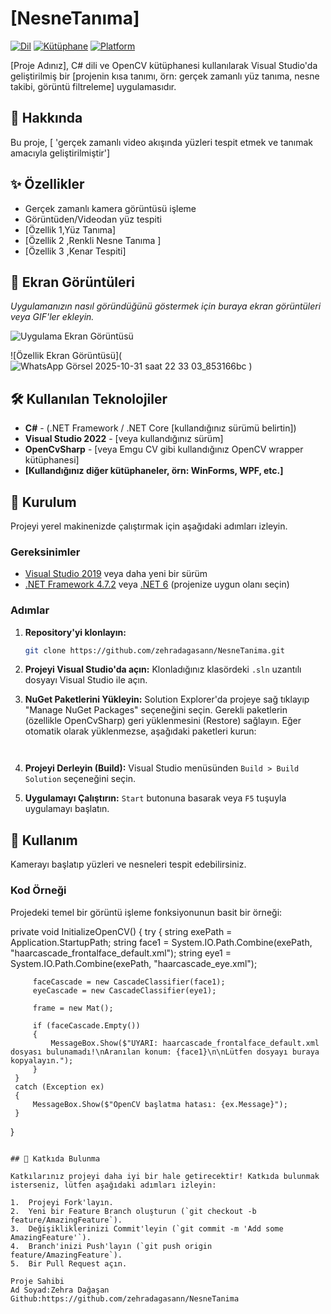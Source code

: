# [NesneTanıma]

[![Dil](https://img.shields.io/badge/Dil-C%23-blue.svg)](https://docs.microsoft.com/en-us/dotnet/csharp/)
[![Kütüphane](https://img.shields.io/badge/Kütüphane-OpenCV-green.svg)](https://opencv.org/)
[![Platform](https://img.shields.io/badge/Platform-Windows-lightgrey.svg)]()

[Proje Adınız], C# dili ve OpenCV kütüphanesi kullanılarak Visual Studio'da geliştirilmiş bir [projenin kısa tanımı, örn: gerçek zamanlı yüz tanıma, nesne takibi, görüntü filtreleme] uygulamasıdır.

## 📜 Hakkında

Bu proje, [ 'gerçek zamanlı video akışında yüzleri tespit etmek ve tanımak amacıyla geliştirilmiştir']
## ✨ Özellikler

*   Gerçek zamanlı kamera görüntüsü işleme
*   Görüntüden/Videodan yüz tespiti
*   [Özellik 1,Yüz Tanıma]
*   [Özellik 2 ,Renkli Nesne Tanıma ]
*   [Özellik 3 ,Kenar Tespiti]


## 📸 Ekran Görüntüleri

*Uygulamanızın nasıl göründüğünü göstermek için buraya ekran görüntüleri veya GIF'ler ekleyin.*

![Uygulama Ekran Görüntüsü](<img width="1523" height="769" alt="image" src="https://github.com/user-attachments/assets/165fb9a2-ad28-4033-b026-1775f003bbbe" />)



![Özellik Ekran Görüntüsü](![WhatsApp Görsel 2025-10-31 saat 22 33 03_853166bc](https://github.com/user-attachments/assets/63682916-8e52-4b18-91ba-3d828ca3f746)
)


## 🛠️ Kullanılan Teknolojiler

*   **C#** - (.NET Framework / .NET Core [kullandığınız sürümü belirtin])
*   **Visual Studio 2022** - [veya kullandığınız sürüm]
*   **OpenCvSharp** - [veya Emgu CV gibi kullandığınız OpenCV wrapper kütüphanesi]
*   **[Kullandığınız diğer kütüphaneler, örn: WinForms, WPF, etc.]**

## 🚀 Kurulum

Projeyi yerel makinenizde çalıştırmak için aşağıdaki adımları izleyin.

### Gereksinimler

*   [Visual Studio 2019](https://visualstudio.microsoft.com/) veya daha yeni bir sürüm
*   [.NET Framework 4.7.2](https://dotnet.microsoft.com/download) veya [.NET 6](https://dotnet.microsoft.com/download) (projenize uygun olanı seçin)

### Adımlar

1.  **Repository'yi klonlayın:**
    ```sh
    git clone https://github.com/zehradagasann/NesneTanima.git
    ```
2.  **Projeyi Visual Studio'da açın:**
    Klonladığınız klasördeki `.sln` uzantılı dosyayı Visual Studio ile açın.

3.  **NuGet Paketlerini Yükleyin:**
    Solution Explorer'da projeye sağ tıklayıp "Manage NuGet Packages" seçeneğini seçin. Gerekli paketlerin (özellikle OpenCvSharp) geri yüklenmesini (Restore) sağlayın. Eğer otomatik olarak yüklenmezse, aşağıdaki paketleri kurun:
   
    ```
  

4.  **Projeyi Derleyin (Build):**
    Visual Studio menüsünden `Build > Build Solution` seçeneğini seçin.

5.  **Uygulamayı Çalıştırın:**
    `Start` butonuna basarak veya `F5` tuşuyla uygulamayı başlatın.

## 📖 Kullanım

Kamerayı başlatıp yüzleri ve nesneleri tespit edebilirsiniz.

### Kod Örneği

Projedeki temel bir görüntü işleme fonksiyonunun basit bir örneği:

 private void InitializeOpenCV()
 {
     try
     {
         string exePath = Application.StartupPath;
         string face1 = System.IO.Path.Combine(exePath, "haarcascade_frontalface_default.xml");
         string eye1 = System.IO.Path.Combine(exePath, "haarcascade_eye.xml");

         faceCascade = new CascadeClassifier(face1);
         eyeCascade = new CascadeClassifier(eye1);

         frame = new Mat();

         if (faceCascade.Empty())
         {
             MessageBox.Show($"UYARI: haarcascade_frontalface_default.xml dosyası bulunamadı!\nAranılan konum: {face1}\n\nLütfen dosyayı buraya kopyalayın.");
         }
     }
     catch (Exception ex)
     {
         MessageBox.Show($"OpenCV başlatma hatası: {ex.Message}");
     }
 }

```

## 🤝 Katkıda Bulunma

Katkılarınız projeyi daha iyi bir hale getirecektir! Katkıda bulunmak isterseniz, lütfen aşağıdaki adımları izleyin:

1.  Projeyi Fork'layın.
2.  Yeni bir Feature Branch oluşturun (`git checkout -b feature/AmazingFeature`).
3.  Değişikliklerinizi Commit'leyin (`git commit -m 'Add some AmazingFeature'`).
4.  Branch'inizi Push'layın (`git push origin feature/AmazingFeature`).
5.  Bir Pull Request açın.

Proje Sahibi
Ad Soyad:Zehra Dağaşan
Github:https://github.com/zehradagasann/NesneTanima

